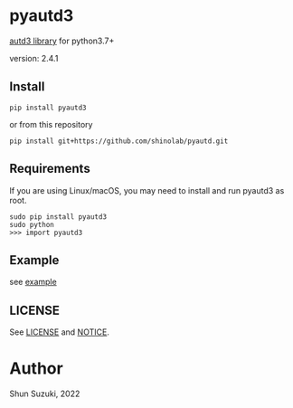 # pyautd3

[autd3 library](https://github.com/shinolab/autd3) for python3.7+

version: 2.4.1

## Install

```
pip install pyautd3
```

or from this repository

```
pip install git+https://github.com/shinolab/pyautd.git
```

## Requirements

If you are using Linux/macOS, you may need to install and run pyautd3 as root.

```
sudo pip install pyautd3
sudo python
>>> import pyautd3
```

## Example

see [example](./example)

## LICENSE

See [LICENSE](./LICENSE) and [NOTICE](./NOTICE).

# Author

Shun Suzuki, 2022
